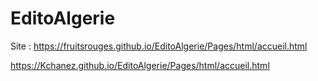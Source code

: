 # EditoAlgerie


Site :  https://fruitsrouges.github.io/EditoAlgerie/Pages/html/accueil.html


https://Kchanez.github.io/EditoAlgerie/Pages/html/accueil.html
